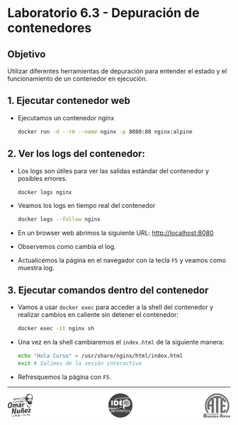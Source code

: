 # Laboratorio 6.3 - Depuración de contenedores
## Objetivo
Utilizar diferentes herramientas de depuración para entender el estado y el funcionamiento de un contenedor en ejecución.


## 1. Ejecutar contenedor web

- Ejecutamos un contenedor nginx

    ```bash
    docker run -d --rm --name nginx -p 8080:80 nginx:alpine
    ```

## 2. Ver los logs del contenedor:

- Los logs son útiles para ver las salidas estándar del contenedor y posibles errores.

    ```bash
    docker logs nginx
    ```
- Veamos los logs en tiempo real del contenedor

    ```bash
    docker logs --follow nginx
    ```
- En un browser web abrimos la siguiente URL: <a href="http://localhost:8080" target="_blank">http://localhost:8080</a>

- Observemos como cambia el log.
- Actualicemos la página en el navegador con la tecla `F5` y veamos como muestra log.


## 3. Ejecutar comandos dentro del contenedor

- Vamos a usar `docker exec` para acceder a la shell del contenedor y realizar cambios en caliente sin detener el contenedor:

    ```bash
    docker exec -it nginx sh
    ```

- Una vez en la shell cambiaremos el `index.html` de la siguiente manera:

    ```bash
    echo "Hola Curso" > /usr/share/nginx/html/index.html
    exit # Salimos de la sesión interactiva
    ```

- Refresquemos la página con `F5`.

--------

<p align="center">
  <img src="../../img/logos.footer.gray.webp">
</p>